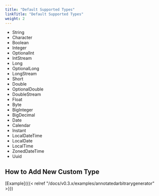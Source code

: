 ```yaml
---
title: "Default Supported Types"
linkTitle: "Default Supported Types"
weight: 2
---
```

- String
- Character 
- Boolean 
- Integer
- OptionalInt
- IntStream
- Long 
- OptionalLong
- LongStream
- Short
- Double
- OptionalDouble
- DoubleStream
- Float
- Byte
- BigInteger
- BigDecimal
- Date
- Calendar
- Instant
- LocalDateTime
- LocalDate
- LocalTime
- ZonedDateTime
- Uuid
  
## How to Add New Custom Type 
[Example]({{< relref "/docs/v0.3.x/examples/annotatedarbitrarygenerator" >}})
